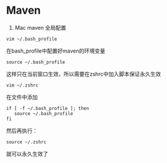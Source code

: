 # Maven 

1. Mac maven 全局配置

```shell
vim ~/.bash_profile
```

在bash_profile中配置好maven的环境变量

```shell
source ~/.bash_profile
```

这样只在当前窗口生效，所以需要在zshrc中加入脚本保证永久生效

```shell
vim ~/.zshrc
```

在文件中添加

```shell
if [ -f ~/.bash_profile ]; then
   source ~/.bash_profile
fi
```

然后再执行：

```shell
source ~/.zshrc
```

就可以永久生效了

